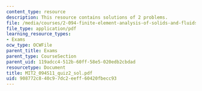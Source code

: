 ```yaml
---
content_type: resource
description: This resource contains solutions of 2 problems.
file: /media/courses/2-094-finite-element-analysis-of-solids-and-fluids-ii-spring-2011/908772c840c97dc2eeff60420fbecc93_MIT2_094S11_quiz2_sol.pdf
file_type: application/pdf
learning_resource_types:
- Exams
ocw_type: OCWFile
parent_title: Exams
parent_type: CourseSection
parent_uid: 119adcc4-512b-60ff-58e5-020edb2cbdad
resourcetype: Document
title: MIT2_094S11_quiz2_sol.pdf
uid: 908772c8-40c9-7dc2-eeff-60420fbecc93
---
```


